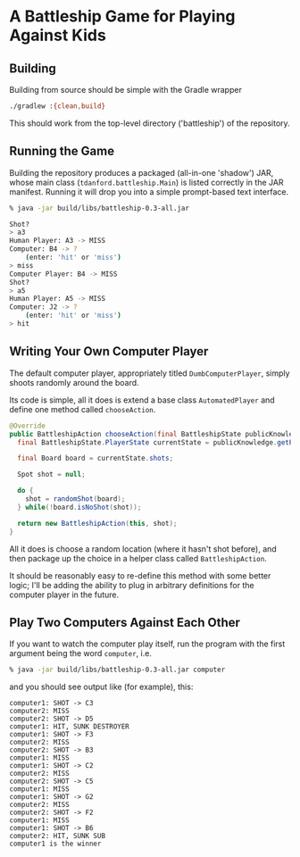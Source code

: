 # A Battleship Game for Playing Against Kids

## Building

Building from source should be simple with the Gradle wrapper

```bash
./gradlew :{clean,build}
```

This should work from the top-level directory ('battleship') of the repository.

## Running the Game

Building the repository produces a packaged (all-in-one 'shadow') JAR, whose main class (`tdanford.battleship.Main`) is listed correctly in the JAR manifest.  Running it will drop you into a simple prompt-based text interface.  

```bash 
% java -jar build/libs/battleship-0.3-all.jar

Shot?
> a3
Human Player: A3 -> MISS 
Computer: B4 -> ?
	(enter: 'hit' or 'miss')
> miss
Computer Player: B4 -> MISS 
Shot?
> a5
Human Player: A5 -> MISS 
Computer: J2 -> ?
	(enter: 'hit' or 'miss')
> hit
```

## Writing Your Own Computer Player 

The default computer player, appropriately titled `DumbComputerPlayer`, simply shoots randomly around the board.  

Its code is simple, all it does is extend a base class `AutomatedPlayer` and define one method called `chooseAction`.  

```java
@Override
public BattleshipAction chooseAction(final BattleshipState publicKnowledge) {
  final BattleshipState.PlayerState currentState = publicKnowledge.getPlayerState(this);

  final Board board = currentState.shots;

  Spot shot = null;

  do {
    shot = randomShot(board);
  } while(!board.isNoShot(shot));

  return new BattleshipAction(this, shot);
}
```

All it does is choose a random location (where it hasn't shot before), and then package up the choice
in a helper class called `BattleshipAction`.  

It should be reasonably easy to re-define this method with some better logic; I'll be adding the ability to plug in arbitrary definitions for the computer player in the future.

## Play Two Computers Against Each Other

If you want to watch the computer play itself, run the program with the first argument being the word `computer`, i.e. 

```bash
% java -jar build/libs/battleship-0.3-all.jar computer
```

and you should see output like (for example), this: 

```
computer1: SHOT -> C3
computer2: MISS
computer2: SHOT -> D5
computer1: HIT, SUNK DESTROYER
computer1: SHOT -> F3
computer2: MISS
computer2: SHOT -> B3
computer1: MISS
computer1: SHOT -> C2
computer2: MISS
computer2: SHOT -> C5
computer1: MISS
computer1: SHOT -> G2
computer2: MISS
computer2: SHOT -> F2
computer1: MISS
computer1: SHOT -> B6
computer2: HIT, SUNK SUB
computer1 is the winner
```
